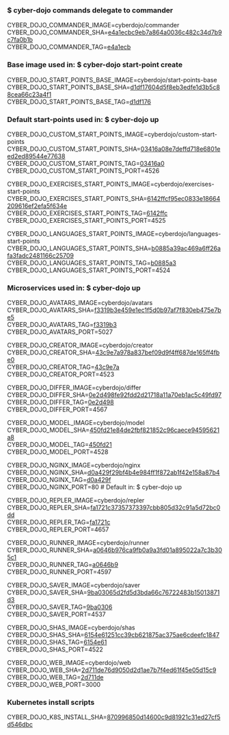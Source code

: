 ### $ cyber-dojo commands delegate to commander

CYBER_DOJO_COMMANDER_IMAGE=cyberdojo/commander  
CYBER_DOJO_COMMANDER_SHA=[e4a1ecbc9eb7a864a0036c482c34d7b9c7fa0b1b](https://github.com/cyber-dojo/commander/commit/e4a1ecbc9eb7a864a0036c482c34d7b9c7fa0b1b)  
CYBER_DOJO_COMMANDER_TAG=[e4a1ecb](https://hub.docker.com/layers/cyberdojo/commander/e4a1ecb/images/sha256-55b72c68bcb22515d764308ab4b4869e3ab6dd1305dbfd1779b318f19bf45e54)  

### Base image used in: $ cyber-dojo start-point create

CYBER_DOJO_START_POINTS_BASE_IMAGE=cyberdojo/start-points-base  
CYBER_DOJO_START_POINTS_BASE_SHA=[d1df17604d5f8eb3edfe1d3b5c88cea66c23a4f1](https://github.com/cyber-dojo/start-points-base/commit/d1df17604d5f8eb3edfe1d3b5c88cea66c23a4f1)  
CYBER_DOJO_START_POINTS_BASE_TAG=[d1df176](https://hub.docker.com/layers/cyberdojo/start-points-base/d1df176/images/sha256-553d041c186b9fc5711ed06f56d163687d9c5d3dd982a53d6656c821a8f1b773)  

### Default start-points used in: $ cyber-dojo up

CYBER_DOJO_CUSTOM_START_POINTS_IMAGE=cyberdojo/custom-start-points  
CYBER_DOJO_CUSTOM_START_POINTS_SHA=[03416a08e7deffd718e6801eed2ed89544e77638](https://github.com/cyber-dojo/custom-start-points/commit/03416a08e7deffd718e6801eed2ed89544e77638)  
CYBER_DOJO_CUSTOM_START_POINTS_TAG=[03416a0](https://hub.docker.com/layers/cyberdojo/custom-start-points/03416a0/images/sha256-11646fb2489624c8928d51ac99229e4f675454e1de235f8deb2328997ec74fc2)  
CYBER_DOJO_CUSTOM_START_POINTS_PORT=4526

CYBER_DOJO_EXERCISES_START_POINTS_IMAGE=cyberdojo/exercises-start-points  
CYBER_DOJO_EXERCISES_START_POINTS_SHA=[6142ffcf95ec0833e18664209616ef2efa5f634e](https://github.com/cyber-dojo/exercises-start-points/commit/6142ffcf95ec0833e18664209616ef2efa5f634e)  
CYBER_DOJO_EXERCISES_START_POINTS_TAG=[6142ffc](https://hub.docker.com/layers/cyberdojo/exercises-start-points/6142ffc/images/sha256-029026586707114c6c09cd5575ef65d7d56856e700bb456236be89e798aead13)  
CYBER_DOJO_EXERCISES_START_POINTS_PORT=4525

CYBER_DOJO_LANGUAGES_START_POINTS_IMAGE=cyberdojo/languages-start-points  
CYBER_DOJO_LANGUAGES_START_POINTS_SHA=[b0885a39ac469a6ff26afa3fadc2481166c25709](https://github.com/cyber-dojo/languages-start-points/commit/b0885a39ac469a6ff26afa3fadc2481166c25709)  
CYBER_DOJO_LANGUAGES_START_POINTS_TAG=[b0885a3](https://hub.docker.com/layers/cyberdojo/languages-start-points/b0885a3/images/sha256-104b98ea006eedb2f1061d3d06fa889348693786d2a6b37b129a5d3046c6f624)  
CYBER_DOJO_LANGUAGES_START_POINTS_PORT=4524

### Microservices used in: $ cyber-dojo up

CYBER_DOJO_AVATARS_IMAGE=cyberdojo/avatars  
CYBER_DOJO_AVATARS_SHA=[f3319b3e459e1ec1f5d0b97af7f830eb475e7be5](https://github.com/cyber-dojo/avatars/commit/f3319b3e459e1ec1f5d0b97af7f830eb475e7be5)  
CYBER_DOJO_AVATARS_TAG=[f3319b3](https://hub.docker.com/layers/cyberdojo/avatars/f3319b3/images/sha256-e68e08e7ef70f3943ce05e1d9a23f3d28493e20cefec169831e129d6c482b245)  
CYBER_DOJO_AVATARS_PORT=5027

CYBER_DOJO_CREATOR_IMAGE=cyberdojo/creator  
CYBER_DOJO_CREATOR_SHA=[43c9e7a978a837bef09d9f4ff687de165ff4fbe0](https://github.com/cyber-dojo/creator/commit/43c9e7a978a837bef09d9f4ff687de165ff4fbe0)  
CYBER_DOJO_CREATOR_TAG=[43c9e7a](https://hub.docker.com/layers/cyberdojo/creator/43c9e7a/images/sha256-1f8be0fc2b907c304a2457154ca6d9592bf68a5604f5358c5a2402e4d97f5af5)  
CYBER_DOJO_CREATOR_PORT=4523

CYBER_DOJO_DIFFER_IMAGE=cyberdojo/differ  
CYBER_DOJO_DIFFER_SHA=[0e2d498fe92fdd2d21718a11a70eb1ac5c49fd97](https://github.com/cyber-dojo/differ/commit/0e2d498fe92fdd2d21718a11a70eb1ac5c49fd97)  
CYBER_DOJO_DIFFER_TAG=[0e2d498](https://hub.docker.com/layers/cyberdojo/differ/0e2d498/images/sha256-a6c02ffb186efb3bb720dbd8093a7dc3e985fa0033e9b61d888db0a76d125474)  
CYBER_DOJO_DIFFER_PORT=4567

CYBER_DOJO_MODEL_IMAGE=cyberdojo/model  
CYBER_DOJO_MODEL_SHA=[450fd21e84de2fbf821852c96caece94595621a8](https://github.com/cyber-dojo/model/commit/450fd21e84de2fbf821852c96caece94595621a8)  
CYBER_DOJO_MODEL_TAG=[450fd21](https://hub.docker.com/layers/cyberdojo/model/450fd21/images/sha256-7cbb7f837bb9e4d4054ee5fbf4836798c849fcc22b655d6f9ec4c04b56efe7f3)  
CYBER_DOJO_MODEL_PORT=4528

CYBER_DOJO_NGINX_IMAGE=cyberdojo/nginx  
CYBER_DOJO_NGINX_SHA=[d0a429f29bf4b4e984ff1f872ab1f42e158a87b4](https://github.com/cyber-dojo/nginx/commit/d0a429f29bf4b4e984ff1f872ab1f42e158a87b4)  
CYBER_DOJO_NGINX_TAG=[d0a429f](https://hub.docker.com/layers/cyberdojo/nginx/d0a429f/images/sha256-e772f36f7e8696e113a82a43328140fa795162a22f9f11d6becf9c0fcc4ed53d)  
CYBER_DOJO_NGINX_PORT=80 # Default in: $ cyber-dojo up

CYBER_DOJO_REPLER_IMAGE=cyberdojo/repler  
CYBER_DOJO_REPLER_SHA=[fa1721c37357373397cbb805d32c91a5d72bc0dd](https://github.com/cyber-dojo/repler/commit/fa1721c37357373397cbb805d32c91a5d72bc0dd)  
CYBER_DOJO_REPLER_TAG=[fa1721c](https://hub.docker.com/layers/cyberdojo/repler/fa1721c/images/sha256-0467b1ffb64e69fc9df3db0ef2f0fe50ff3c458c0ad0d9172541cad9e9184059)  
CYBER_DOJO_REPLER_PORT=4657

CYBER_DOJO_RUNNER_IMAGE=cyberdojo/runner  
CYBER_DOJO_RUNNER_SHA=[a0646b976ca9fb0a9a3fd01a895022a7c3b305c1](https://github.com/cyber-dojo/runner/commit/a0646b976ca9fb0a9a3fd01a895022a7c3b305c1)  
CYBER_DOJO_RUNNER_TAG=[a0646b9](https://hub.docker.com/layers/cyberdojo/runner/a0646b9/images/sha256-d59c33c3dd521cc9564c38aa684ced516055235d6d4f3f31e60302625f09d167)  
CYBER_DOJO_RUNNER_PORT=4597

CYBER_DOJO_SAVER_IMAGE=cyberdojo/saver  
CYBER_DOJO_SAVER_SHA=[9ba03065d2fd5d3bda66c76722483b15013871d3](https://github.com/cyber-dojo/saver/commit/9ba03065d2fd5d3bda66c76722483b15013871d3)  
CYBER_DOJO_SAVER_TAG=[9ba0306](https://hub.docker.com/layers/cyberdojo/saver/9ba0306/images/sha256-d5b4b493b96a407d46d2ca3af0bb4e9ffd225df78a5aed105224e4120b3b9814)  
CYBER_DOJO_SAVER_PORT=4537

CYBER_DOJO_SHAS_IMAGE=cyberdojo/shas  
CYBER_DOJO_SHAS_SHA=[6154e61251cc39cb621875ac375ae6cdeefc1847](https://github.com/cyber-dojo/shas/commit/6154e61251cc39cb621875ac375ae6cdeefc1847)  
CYBER_DOJO_SHAS_TAG=[6154e61](https://hub.docker.com/layers/cyberdojo/shas/6154e61/images/sha256-c1945f67e374433240791785b9e6e8c1d3cfedd71b2103c2b7e786f6f8c54a46)  
CYBER_DOJO_SHAS_PORT=4522

CYBER_DOJO_WEB_IMAGE=cyberdojo/web  
CYBER_DOJO_WEB_SHA=[2d711de76d9050d2d1ae7b7f4ed61f45e05d15c9](https://github.com/cyber-dojo/web/commit/2d711de76d9050d2d1ae7b7f4ed61f45e05d15c9)  
CYBER_DOJO_WEB_TAG=[2d711de](https://hub.docker.com/layers/cyberdojo/web/2d711de/images/sha256-9faffaeb217b1ee28f686cfe01309673a61aa8c4e065dee1737a8523ecb813b7)  
CYBER_DOJO_WEB_PORT=3000

### Kubernetes install scripts
CYBER_DOJO_K8S_INSTALL_SHA=[870996850d14600c9d81921c31ed27cf5d546dbc](https://github.com/cyber-dojo/k8s-install/commit/870996850d14600c9d81921c31ed27cf5d546dbc)  
